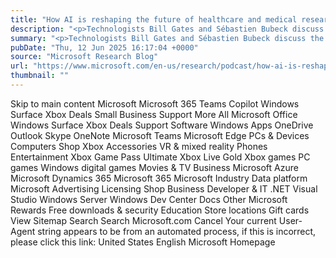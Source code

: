 ```yaml
---
title: "How AI is reshaping the future of healthcare and medical research"
description: "<p>Technologists Bill Gates and Sébastien Bubeck discuss the state of generative AI in medicine, how access to “medical intelligence” might help empower people across healthcare, and how AI’s accelerating improvements are likely to affect both delivery and discovery.</p> <p>The post <a href='https://www.microsoft.com/en-us/research/podcast/how-ai-is-reshaping-the-future-of-healthcare-and-medical-research/'>How AI is reshaping the future of healthcare and medical research</a> appeared first on <a href='https://www.microsoft.com/en-us/research'>Microsoft Research</a>.</p>"
summary: "<p>Technologists Bill Gates and Sébastien Bubeck discuss the state of generative AI in medicine, how access to “medical"
pubDate: "Thu, 12 Jun 2025 16:17:04 +0000"
source: "Microsoft Research Blog"
url: "https://www.microsoft.com/en-us/research/podcast/how-ai-is-reshaping-the-future-of-healthcare-and-medical-research/"
thumbnail: ""
---
```


Skip to main content
Microsoft
Microsoft 365
Teams
Copilot
Windows
Surface
Xbox
Deals
Small Business
Support
More
All Microsoft
Office
Windows
Surface
Xbox
Deals
Support
Software
Windows Apps
OneDrive
Outlook
Skype
OneNote
Microsoft Teams
Microsoft Edge
PCs & Devices
Computers
Shop Xbox
Accessories
VR & mixed reality
Phones
Entertainment
Xbox Game Pass Ultimate
Xbox Live Gold
Xbox games
PC games
Windows digital games
Movies & TV
Business
Microsoft Azure
Microsoft Dynamics 365
Microsoft 365
Microsoft Industry
Data platform
Microsoft Advertising
Licensing
Shop Business
Developer & IT
.NET
Visual Studio
Windows Server
Windows Dev Center
Docs
Other
Microsoft Rewards
Free downloads & security
Education
Store locations
Gift cards
View Sitemap
Search
Search Microsoft.com
Cancel
Your current User-Agent string appears to be from an automated process, if this is incorrect, please click this link:
United States English Microsoft Homepage